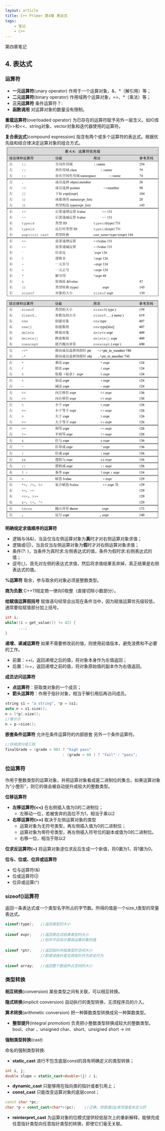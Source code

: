 ```yaml
---
layout: article
title: C++ Primer 第4章 表达式
tags: 
    - 笔记
    - C++
---
```

第四章笔记
<!--more-->
## 4. 表达式
### 运算符
- **一元运算符**(unary operator) 作用于一个运算对象，&、*（解引用）等；
- **二元运算符**(binary operator) 作用域两个运算对象，==、*（乘法）等；
- **三元运算符** 条件运算符 ? :
- **函数调用** 对运算对象的数量没有限制。

**重载运算符**(overloaded operator) 为已存在的运算符赋予另外一层含义。如IO库的>>和<<、string对象、vector对象和迭代器使用的运算符。

**复合表达式**(compound expression) 指含有两个或多个运算符的表达式。根据优先级和结合律决定运算对象的组合方式。
![](image/2022-04-04-12-27-39.png)
![](image/2022-04-04-12-27-56.png)

**明确规定求值顺序的运算符**
- 逻辑与(&&)，当且仅当左侧运算对象为**真**时才对右侧运算对象求值；
- 逻辑或(\|\|)，当且仅当左侧运算对象为**假**时才对右侧运算对象求值；
- 条件(?: )，当条件为真时求:左侧表达式的值，条件为假时求:右侧表达式的值；
- 逗号(,)，首先对左侧的表达式求值，然后将求值结果丢弃掉，真正结果是右侧表达式的值。

**%运算符** 取余，参与取余的对象必须是整数类型。

**商为负数** C++11规定商一律向0取整（直接切除小数部分）。

**给赋值运算假括号** 赋值语句经常会出现在条件当中，因为赋值运算优先级较低，通常要给赋值部分加上括号。
```cpp
int i;
while((i = get_value()) != 42) {
      ...;
}
```

**递增、递减运算符**
如果不需要修改前的值，则使用前值版本，避免浪费和不必要的工作。
- 前置：++i，返回递增之后的值，将对象本身作为左值返回；
- 后置：i++，返回递增之前的值，将对象原始值的副本作为右值返回。

**成员访问运算符** 
- **点运算符**：获取类对象的一个成员；
- **箭头运算符**：作用于指针对象，相当于解引用后再访问成员。
```cpp
string s1 = "a string", *p = &s1;
auto n = s1.size();
n = (*p).size();
//等价于
n = p->size();
```

**嵌套条件运算符** 允许在条件运算符的内部嵌套 另外一个条件运算符。
```cpp
//将成绩分成三档
finalGrade = (grade > 90) ? "high pass"
                          : (grade < 60 ) ? "fail" : "pass";
```

### 位运算符
作用于整数类型的运算对象，并把运算对象看成是二进制位的集合。如果运算对象为“小整形”，则它的值会被自动提升成较大的整数类型。

**位移运算符**
- **左移运算符(<<)** 在右侧插入值为0的二进制位；
  - 左移动一位，若被舍弃的高位不为1，相当于乘以2
- **右移运算符(>>)** 取决于左侧运算对象的类型
  - 运算对象为无符号类型，再左侧插入值为0的二进制位；
  - 运算对象为带符号类型，再左侧插入符号位的副本或值为0的二进制位。
  - 右移一位，相当于除以2


**位求反运算符(~)** 将运算对象逐位求反后生成一个新值，将0置为1，将1置为0。

**位与、位或、位异或运算符**
- 位与运算符(&)
- 位或运算符(|)
- 位异或运算(^)

### sizeof()运算符
返回一条表达式或一个类型名字所占的字节数。所得的值是一个size_t类型的常量表达式。

```cpp
sizeof(type);   //返回类型的大小

sizeof expr;    //返回表达式结果类型的大小
                //但并不实际计算其运算对象的值

sizeof *ptr;    //返回指针所指类型的空间大小
                //即使该指针是无效指针仍为安全行为
                
sizeof array;   //返回整个数组所占空间的大小
```

### 类型转换
**相互转换**(conversion) 某些类型之间有关联，可以相互转换。

**隐式转换**(implicit conversion) 自动执行的类型转换，无须程序员的介入。

**算术转换**(arithmetic conversion) 把一种算数类型转换成另一种算数类型。
- **整型提升**(integral promotion) 负责把小整数类型转换成较大的整数类型。
  bool、char 、unsigned char、short、unsigned short → int

**强制类型转换**(cast) 

命名的强制类型转换:
- **static_cast** 进行不包含底层const的具有明确定义的类型转换；
```cpp
int i, j;
double slope = static_cast<double>(j) / i;
```
- **dynamic_cast** 只能够用在指向类的指针或者引用上；
- **const_cast** 只能改变运算对象的底层const；
```cpp
const char *pc;
char *p = const_cast<char*>(pc);	//正确，但是通过p来写值是未定义的
```
- **reinterpret_cast** 为运算对象的位模式提供较低层次上的重新解释，能够完成任意指针类型向任意指针类型的转换，即使它们毫无关联。